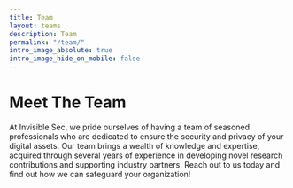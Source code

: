 ```yaml
---
title: Team
layout: teams
description: Team
permalink: "/team/"
intro_image_absolute: true
intro_image_hide_on_mobile: false
---
```


# Meet The Team


At Invisible Sec, we pride ourselves of having a team of seasoned professionals who are dedicated to ensure the security and privacy of your digital assets. Our team brings a wealth of knowledge and expertise, acquired through several years of experience in developing novel research contributions and supporting industry partners. Reach out to us today and find out how we can safeguard your organization!